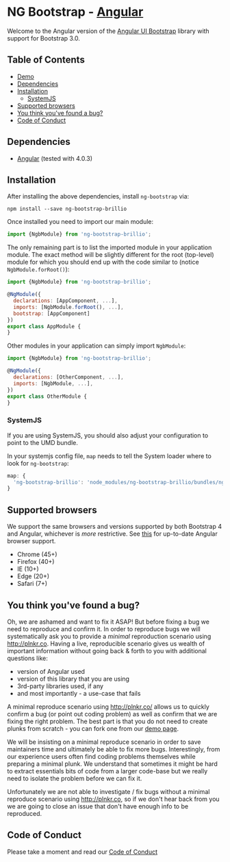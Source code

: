 # NG Bootstrap - [Angular](http://angular.io/)


Welcome to the Angular version of the [Angular UI Bootstrap](https://github.com/angular-ui/bootstrap) library with support for Bootstrap 3.0.


## Table of Contents

- [Demo](#demo)
- [Dependencies](#dependencies)
- [Installation](#installation)
  - [SystemJS](#systemjs)
- [Supported browsers](#supported-browsers)
- [You think you've found a bug?](#you-think-youve-found-a-bug)
- [Code of Conduct](#code-of-conduct)


## Dependencies
* [Angular](https://angular.io) (tested with 4.0.3)

## Installation
After installing the above dependencies, install `ng-bootstrap` via:
```shell
npm install --save ng-bootstrap-brillio
```
Once installed you need to import our main module:
```js
import {NgbModule} from 'ng-bootstrap-brillio';
```
The only remaining part is to list the imported module in your application module. The exact method will be slightly
different for the root (top-level) module for which you should end up with the code similar to (notice `NgbModule.forRoot()`):
```js
import {NgbModule} from 'ng-bootstrap-brillio';

@NgModule({
  declarations: [AppComponent, ...],
  imports: [NgbModule.forRoot(), ...],
  bootstrap: [AppComponent]
})
export class AppModule {
}
```

Other modules in your application can simply import `NgbModule`:

```js
import {NgbModule} from 'ng-bootstrap-brillio';

@NgModule({
  declarations: [OtherComponent, ...],
  imports: [NgbModule, ...],
})
export class OtherModule {
}
```

### SystemJS
If you are using SystemJS, you should also adjust your configuration to point to the UMD bundle.

In your systemjs config file, `map` needs to tell the System loader where to look for `ng-bootstrap`:
```js
map: {
  'ng-bootstrap-brillio': 'node_modules/ng-bootstrap-brillio/bundles/ng-bootstrap.js',
}
```
## Supported browsers

We support the same browsers and versions supported by both Bootstrap 4 and Angular, whichever is _more_ restrictive.
See [this](https://github.com/angular/angular/blob/master/README.md) for up-to-date Angular browser support.

* Chrome (45+)
* Firefox (40+)
* IE (10+)
* Edge (20+)
* Safari (7+)


## You think you've found a bug?

Oh, we are ashamed and want to fix it ASAP! But before fixing a bug we need to reproduce and confirm it. In order to reproduce bugs we will systematically ask you to provide a _minimal_ reproduction scenario using http://plnkr.co. Having a live, reproducible scenario gives us wealth of important information without going back & forth to you with additional questions like:
* version of Angular used
* version of this library that you are using
* 3rd-party libraries used, if any
* and most importantly - a use-case that fails

A minimal reproduce scenario using http://plnkr.co/ allows us to quickly confirm a bug (or point out coding problem) as well as confirm that we are fixing the right problem.
The best part is that you do not need to create plunks from scratch - you can fork one from our [demo page](https://ng-bootstrap.github.io/#/components).

We will be insisting on a minimal reproduce scenario in order to save maintainers time and ultimately be able to fix more bugs. Interestingly, from our experience users often find coding problems themselves while preparing a minimal plunk. We understand that sometimes it might be hard to extract essentials bits of code from a larger code-base but we really need to isolate the problem before we can fix it.

Unfortunately we are not able to investigate / fix bugs without a minimal reproduce scenario using http://plnkr.co, so if we don't hear back from you we are going to close an issue that don't have enough info to be reproduced.

## Code of Conduct

Please take a moment and read our [Code of Conduct](CODE_OF_CONDUCT.md)
